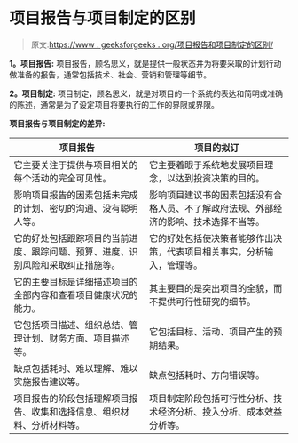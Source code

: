 # 项目报告与项目制定的区别

> 原文:[https://www . geeksforgeeks . org/项目报告和项目制定的区别/](https://www.geeksforgeeks.org/difference-between-project-report-and-project-formulation/)

**1。项目报告:**
项目报告，顾名思义，就是提供一般状态并为将要采取的计划行动做准备的报告，通常包括技术、社会、营销和管理等细节。

**2。项目制定:**
项目制定，顾名思义，就是对项目的一个系统的表达和简明或准确的陈述，通常是为了设定项目将要执行的工作的界限或界限。

**项目报告与项目制定的差异:**

<center>

| 项目报告 | 项目的拟订 |
| --- | --- |
| 它主要关注于提供与项目相关的每个活动的完全可见性。 | 它主要着眼于系统地发展项目理念，以达到投资决策的目的。 |
| 影响项目报告的因素包括未完成的计划、密切的沟通、没有聪明人等。 | 影响项目建议书的因素包括没有合格人员、不了解政府法规、外部经济的影响、技术选择不当等。 |
| 它的好处包括跟踪项目的当前进度、跟踪问题、预算、进度、识别风险和采取纠正措施等。 | 它的好处包括使决策者能够作出决策，代表项目相关事实，分析输入，管理等。 |
| 它的主要目标是详细描述项目的全部内容和查看项目健康状况的能力。 | 其主要目的是突出项目的全貌，而不提供可行性研究的细节。 |
| 它包括项目描述、组织总结、管理计划、财务方面、项目描述等。 | 它包括目标、活动、项目产生的预期结果。 |
| 缺点包括耗时、难以理解、难以实施报告建议等。 | 缺点包括耗时、方向错误等。 |
| 项目报告的阶段包括理解项目报告、收集和选择信息、组织材料、分析材料等。 | 项目制定阶段包括可行性分析、技术经济分析、投入分析、成本效益分析等。 |

</center>